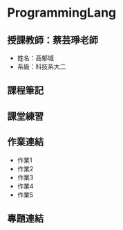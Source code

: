 # ProgrammingLang
## 授課教師：蔡芸琤老師
- 姓名：高郁城
- 系級：科技系大二

## 課程筆記 

## 課堂練習

## 作業連結
- 作業1
- 作業2
- 作業3
- 作業4
- 作業5 

## 專題連結
